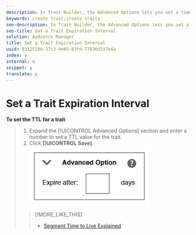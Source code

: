 ```yaml
---
description: In Trait Builder, the Advanced Options lets you set a time-to-live (TTL) interval for a trait. TTL defines how many days a qualified visitor remains in a trait (120 days is default). When set to 0, trait membership never expires.
keywords: create trait;create traits
seo-description: In Trait Builder, the Advanced Options lets you set a time-to-live (TTL) interval for a trait. TTL defines how many days a qualified visitor remains in a trait (120 days is default). When set to 0, trait membership never expires.
seo-title: Set a Trait Expiration Interval
solution: Audience Manager
title: Set a Trait Expiration Interval
uuid: 9312518e-37c3-4e65-83fd-77036d337b4a
index: y
internal: n
snippet: y
translate: y
---
```


# Set a Trait Expiration Interval

**To set the TTL for a trait** 

>1. Expand the [!UICONTROL  Advanced Options] section and enter a number to set a TTL value for the trait.
>1. Click **[!UICONTROL  Save]**.
>![](assets/TTL.png) 
>>[!MORE_LIKE_THIS]
>>
>>* [ Segment Time to Live Explained ](c_segment_ttl.md#concept_2F85D4E738754EF387328A9754E125B3)
